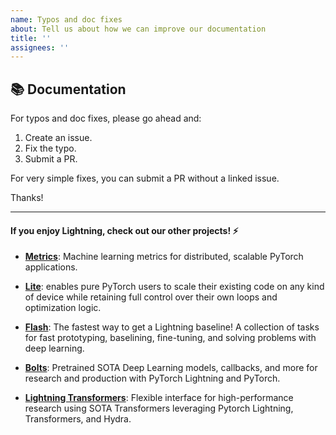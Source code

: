 ```yaml
---
name: Typos and doc fixes
about: Tell us about how we can improve our documentation
title: ''
assignees: ''
---
```


## 📚 Documentation

For typos and doc fixes, please go ahead and:

1. Create an issue.
1. Fix the typo.
1. Submit a PR.

For very simple fixes, you can submit a PR without a linked issue.

Thanks!

______________________________________________________________________

#### If you enjoy Lightning, check out our other projects! ⚡

- [**Metrics**](https://github.com/PyTorchLightning/metrics): Machine learning metrics for distributed, scalable PyTorch applications.

- [**Lite**](https://pytorch-lightning.readthedocs.io/en/latest/starter/lightning_lite.html): enables pure PyTorch users to scale their existing code on any kind of device while retaining full control over their own loops and optimization logic.

- [**Flash**](https://github.com/PyTorchLightning/lightning-flash): The fastest way to get a Lightning baseline! A collection of tasks for fast prototyping, baselining, fine-tuning, and solving problems with deep learning.

- [**Bolts**](https://github.com/PyTorchLightning/lightning-bolts): Pretrained SOTA Deep Learning models, callbacks, and more for research and production with PyTorch Lightning and PyTorch.

- [**Lightning Transformers**](https://github.com/PyTorchLightning/lightning-transformers): Flexible interface for high-performance research using SOTA Transformers leveraging Pytorch Lightning, Transformers, and Hydra.
